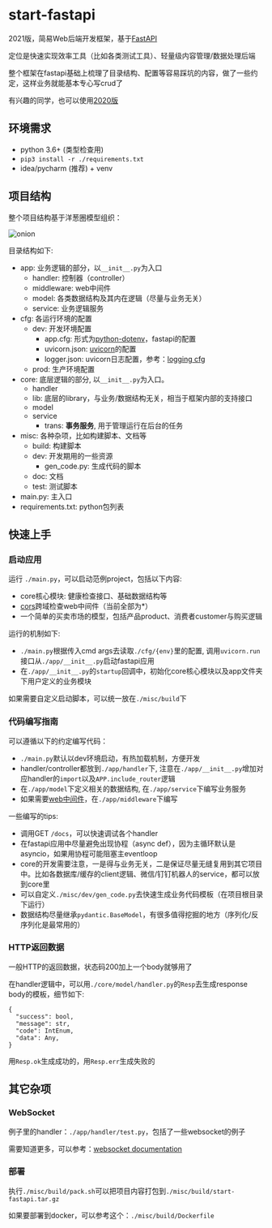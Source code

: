 # start-fastapi

2021版，简易Web后端开发框架，基于[FastAPI](https://github.com/tiangolo/fastapi)

定位是快速实现效率工具（比如各类测试工具）、轻量级内容管理/数据处理后端

整个框架在fastapi基础上梳理了目录结构、配置等容易踩坑的内容，做了一些约定，这样业务就能基本专心写crud了

有兴趣的同学，也可以使用[2020版](https://github.com/utmhikari/start-fastapi/tree/v2020_final)

## 环境需求

- python 3.6+ (类型检查用)
- `pip3 install -r ./requirements.txt`
- idea/pycharm (推荐) + venv

## 项目结构

整个项目结构基于洋葱圈模型组织：

![onion](http://www.zyiz.net/upload/202006/15/202006150525428099.png)

目录结构如下:

- app: 业务逻辑的部分，以`__init__.py`为入口
    - handler: 控制器（controller）
    - middleware: web中间件
    - model: 各类数据结构及其内在逻辑（尽量与业务无关）
    - service: 业务逻辑服务
- cfg: 各运行环境的配置
    - dev: 开发环境配置
        - app.cfg: 形式为[python-dotenv](https://github.com/theskumar/python-dotenv)，fastapi的配置
        - uvicorn.json: [uvicorn](https://www.uvicorn.org/)的配置
        - logger.json: uvicorn日志配置，参考：[logging cfg](https://github.com/encode/uvicorn/blob/master/uvicorn/config.py)
    - prod: 生产环境配置
- core: 底层逻辑的部分, 以`__init__.py`为入口。
    - handler
    - lib: 底层的library，与业务/数据结构无关，相当于框架内部的支持接口
    - model
    - service
        - trans: **事务服务**, 用于管理运行在后台的任务
- misc: 各种杂项，比如构建脚本、文档等
    - build: 构建脚本
    - dev: 开发期用的一些资源
        - gen_code.py: 生成代码的脚本
    - doc: 文档
    - test: 测试脚本
- main.py: 主入口
- requirements.txt: python包列表

## 快速上手

### 启动应用

运行 `./main.py`，可以启动范例project，包括以下内容:

- core核心模块: 健康检查接口、基础数据结构等
- [cors](https://en.wikipedia.org/wiki/Cross-origin_resource_sharing)跨域检查web中间件（当前全部为*）
- 一个简单的买卖市场的模型，包括产品product、消费者customer与购买逻辑

运行的机制如下:

- `./main.py`根据传入cmd args去读取`./cfg/{env}`里的配置, 调用`uvicorn.run`接口从`./app/__init__.py`启动fastapi应用
- 在`./app/__init__.py`的`startup`回调中，初始化core核心模块以及app文件夹下用户定义的业务模块

如果需要自定义启动脚本，可以统一放在`./misc/build`下

### 代码编写指南

可以遵循以下的约定编写代码：

- `./main.py`默认以dev环境启动，有热加载机制，方便开发
- handler/controller都放到`./app/handler`下, 注意在`./app/__init__.py`增加对应handler的`import`以及`APP.include_router`逻辑
- 在`./app/model`下定义相关的数据结构, 在`./app/service`下编写业务服务
- 如果需要[web中间件](https://fastapi.tiangolo.com/tutorial/middleware/)，在`./app/middleware`下编写

一些编写的tips:

- 调用GET `/docs`，可以快速调试各个handler
- 在fastapi应用中尽量避免出现协程（async def），因为主循环默认是asyncio，如果用协程可能阻塞主eventloop
- core的开发需要注意，一是得与业务无关，二是保证尽量无缝复用到其它项目中。比如各数据库/缓存的client逻辑、微信/钉钉机器人的service，都可以放到core里
- 可以自定义`./misc/dev/gen_code.py`去快速生成业务代码模板（在项目根目录下运行）
- 数据结构尽量继承`pydantic.BaseModel`，有很多值得挖掘的地方（序列化/反序列化是最常用的）

### HTTP返回数据

一般HTTP的返回数据，状态码200加上一个body就够用了

在handler逻辑中，可以用`./core/model/handler.py`的`Resp`去生成response body的模板，细节如下:

```text
{
  "success": bool,
  "message": str,
  "code": IntEnum,
  "data": Any,
}
```

用`Resp.ok`生成成功的，用`Resp.err`生成失败的

## 其它杂项

### WebSocket

例子里的handler：`./app/handler/test.py`，包括了一些websocket的例子

需要知道更多，可以参考：[websocket documentation](https://fastapi.tiangolo.com/advanced/websockets/)

### 部署

执行`./misc/build/pack.sh`可以把项目内容打包到`./misc/build/start-fastapi.tar.gz`

如果要部署到docker，可以参考这个：`./misc/build/Dockerfile`
